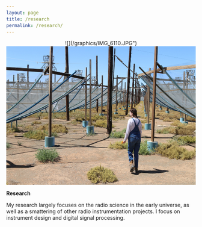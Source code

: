 ```yaml
---
layout: page
title: /research
permalink: /research/
---
```


<p align="center">
![](/graphics/IMG_6110.JPG")
<img src="https://github.com/lmberkhout/lmberkhout.github.io/blob/master/graphics/IMG_6110.JPG" alt="HERA"  width=551 height=368 align="center">
</p>
  
<p align="center">
  
  <b> Research </b>
  
My research largely focuses on the radio science in the early universe, as well as a smattering of other radio instrumentation projects. I focus on instrument design and digital signal processing. 
  
</p>
